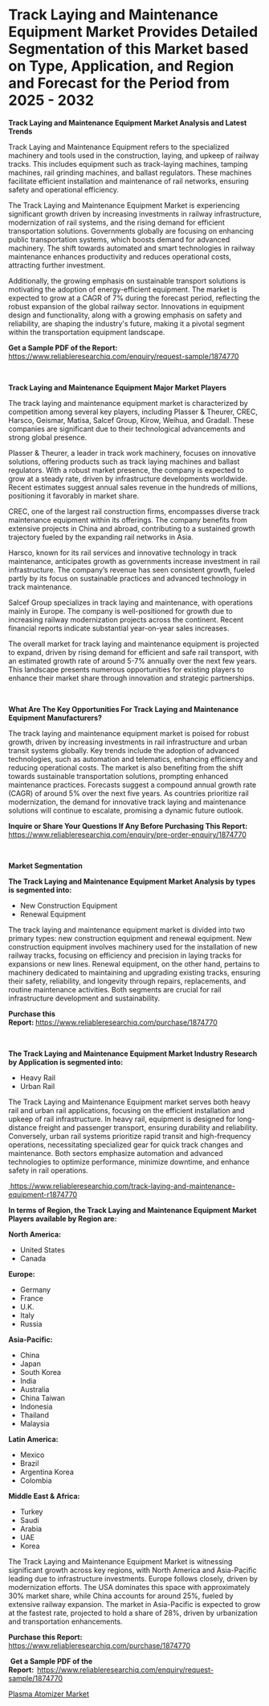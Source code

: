 <p><h1>Track Laying and Maintenance Equipment Market Provides Detailed Segmentation of this Market based on Type, Application, and Region and Forecast for the Period from 2025 - 2032</h1></p><p><strong>Track Laying and Maintenance Equipment Market Analysis and Latest Trends</strong></p>
<p><p>Track Laying and Maintenance Equipment refers to the specialized machinery and tools used in the construction, laying, and upkeep of railway tracks. This includes equipment such as track-laying machines, tamping machines, rail grinding machines, and ballast regulators. These machines facilitate efficient installation and maintenance of rail networks, ensuring safety and operational efficiency.</p><p>The Track Laying and Maintenance Equipment Market is experiencing significant growth driven by increasing investments in railway infrastructure, modernization of rail systems, and the rising demand for efficient transportation solutions. Governments globally are focusing on enhancing public transportation systems, which boosts demand for advanced machinery. The shift towards automated and smart technologies in railway maintenance enhances productivity and reduces operational costs, attracting further investment. </p><p>Additionally, the growing emphasis on sustainable transport solutions is motivating the adoption of energy-efficient equipment. The market is expected to grow at a CAGR of 7% during the forecast period, reflecting the robust expansion of the global railway sector. Innovations in equipment design and functionality, along with a growing emphasis on safety and reliability, are shaping the industry's future, making it a pivotal segment within the transportation equipment landscape.</p></p>
<p><strong>Get a Sample PDF of the Report:&nbsp;</strong> <a href="https://www.reliableresearchiq.com/enquiry/request-sample/1874770?utm_campaign=2477&utm_medium=2&utm_source=Github&utm_content=ia&utm_term=28022025&utm_id=track-laying-and-maintenance-equipment">https://www.reliableresearchiq.com/enquiry/request-sample/1874770</a></p>
<p>&nbsp;</p>
<p><strong>Track Laying and Maintenance Equipment Major Market Players</strong></p>
<p><p>The track laying and maintenance equipment market is characterized by competition among several key players, including Plasser & Theurer, CREC, Harsco, Geismar, Matisa, Salcef Group, Kirow, Weihua, and Gradall. These companies are significant due to their technological advancements and strong global presence.</p><p>Plasser & Theurer, a leader in track work machinery, focuses on innovative solutions, offering products such as track laying machines and ballast regulators. With a robust market presence, the company is expected to grow at a steady rate, driven by infrastructure developments worldwide. Recent estimates suggest annual sales revenue in the hundreds of millions, positioning it favorably in market share.</p><p>CREC, one of the largest rail construction firms, encompasses diverse track maintenance equipment within its offerings. The company benefits from extensive projects in China and abroad, contributing to a sustained growth trajectory fueled by the expanding rail networks in Asia. </p><p>Harsco, known for its rail services and innovative technology in track maintenance, anticipates growth as governments increase investment in rail infrastructure. The company’s revenue has seen consistent growth, fueled partly by its focus on sustainable practices and advanced technology in track maintenance.</p><p>Salcef Group specializes in track laying and maintenance, with operations mainly in Europe. The company is well-positioned for growth due to increasing railway modernization projects across the continent. Recent financial reports indicate substantial year-on-year sales increases.</p><p>The overall market for track laying and maintenance equipment is projected to expand, driven by rising demand for efficient and safe rail transport, with an estimated growth rate of around 5-7% annually over the next few years. This landscape presents numerous opportunities for existing players to enhance their market share through innovation and strategic partnerships.</p></p>
<p>&nbsp;</p>
<p><strong>What Are The Key Opportunities For Track Laying and Maintenance Equipment Manufacturers?</strong></p>
<p><p>The track laying and maintenance equipment market is poised for robust growth, driven by increasing investments in rail infrastructure and urban transit systems globally. Key trends include the adoption of advanced technologies, such as automation and telematics, enhancing efficiency and reducing operational costs. The market is also benefiting from the shift towards sustainable transportation solutions, prompting enhanced maintenance practices. Forecasts suggest a compound annual growth rate (CAGR) of around 5% over the next five years. As countries prioritize rail modernization, the demand for innovative track laying and maintenance solutions will continue to escalate, promising a dynamic future outlook.</p></p>
<p><strong>Inquire or Share Your Questions If Any Before Purchasing This Report:</strong> <a href="https://www.reliableresearchiq.com/enquiry/pre-order-enquiry/1874770?utm_campaign=2477&utm_medium=2&utm_source=Github&utm_content=ia&utm_term=28022025&utm_id=track-laying-and-maintenance-equipment">https://www.reliableresearchiq.com/enquiry/pre-order-enquiry/1874770</a></p>
<p>&nbsp;</p>
<p><strong>Market Segmentation</strong></p>
<p><strong>The Track Laying and Maintenance Equipment Market Analysis by types is segmented into:</strong></p>
<p><ul><li>New Construction Equipment</li><li>Renewal Equipment</li></ul></p>
<p><p>The track laying and maintenance equipment market is divided into two primary types: new construction equipment and renewal equipment. New construction equipment involves machinery used for the installation of new railway tracks, focusing on efficiency and precision in laying tracks for expansions or new lines. Renewal equipment, on the other hand, pertains to machinery dedicated to maintaining and upgrading existing tracks, ensuring their safety, reliability, and longevity through repairs, replacements, and routine maintenance activities. Both segments are crucial for rail infrastructure development and sustainability.</p></p>
<p><strong>Purchase this Report:&nbsp;</strong><a href="https://www.reliableresearchiq.com/purchase/1874770?utm_campaign=2477&utm_medium=2&utm_source=Github&utm_content=ia&utm_term=28022025&utm_id=track-laying-and-maintenance-equipment">https://www.reliableresearchiq.com/purchase/1874770</a></p>
<p>&nbsp;</p>
<p><strong>The Track Laying and Maintenance Equipment Market Industry Research by Application is segmented into:</strong></p>
<p><ul><li>Heavy Rail</li><li>Urban Rail</li></ul></p>
<p><p>The Track Laying and Maintenance Equipment market serves both heavy rail and urban rail applications, focusing on the efficient installation and upkeep of rail infrastructure. In heavy rail, equipment is designed for long-distance freight and passenger transport, ensuring durability and reliability. Conversely, urban rail systems prioritize rapid transit and high-frequency operations, necessitating specialized gear for quick track changes and maintenance. Both sectors emphasize automation and advanced technologies to optimize performance, minimize downtime, and enhance safety in rail operations.</p></p>
<p><a href="https://www.reliableresearchiq.com/track-laying-and-maintenance-equipment-r1874770?utm_campaign=2477&utm_medium=2&utm_source=Github&utm_content=ia&utm_term=28022025&utm_id=track-laying-and-maintenance-equipment">&nbsp;https://www.reliableresearchiq.com/track-laying-and-maintenance-equipment-r1874770</a></p>
<p><strong>In terms of Region, the Track Laying and Maintenance Equipment Market Players available by Region are:</strong></p>
<p>
    <p> <strong> North America: </strong>
        <ul>
            <li>United States</li>
            <li>Canada</li>
        </ul>
        </p> 
    <p> <strong> Europe: </strong>
        <ul>
            <li>Germany</li>
            <li>France</li>
            <li>U.K.</li>
            <li>Italy</li>
            <li>Russia</li>
        </ul>
        </p> 
    <p> <strong> Asia-Pacific: </strong>
        <ul>
            <li>China</li>
            <li>Japan</li>
            <li>South Korea</li>
            <li>India</li>
            <li>Australia</li>
            <li>China Taiwan</li>
            <li>Indonesia</li>
            <li>Thailand</li>
            <li>Malaysia</li>
        </ul>
        </p> 
    <p> <strong> Latin America: </strong>
        <ul>
            <li>Mexico</li>
            <li>Brazil</li>
            <li>Argentina Korea</li>
            <li>Colombia</li>
        </ul>
        </p> 
    <p> <strong> Middle East & Africa: </strong>
        <ul>
            <li>Turkey</li>
            <li>Saudi</li>
            <li>Arabia</li>
            <li>UAE</li>
            <li>Korea</li>
        </ul>
    </p>
    </p>
<p><p>The Track Laying and Maintenance Equipment Market is witnessing significant growth across key regions, with North America and Asia-Pacific leading due to infrastructure investments. Europe follows closely, driven by modernization efforts. The USA dominates this space with approximately 30% market share, while China accounts for around 25%, fueled by extensive railway expansion. The market in Asia-Pacific is expected to grow at the fastest rate, projected to hold a share of 28%, driven by urbanization and transportation enhancements.</p></p>
<p><strong>Purchase this Report: </strong><a href="https://www.reliableresearchiq.com/purchase/1874770?utm_campaign=2477&utm_medium=2&utm_source=Github&utm_content=ia&utm_term=28022025&utm_id=track-laying-and-maintenance-equipment">https://www.reliableresearchiq.com/purchase/1874770</a></p>
<p>&nbsp;<strong>Get a Sample PDF of the Report:&nbsp;&nbsp;</strong><a href="https://www.reliableresearchiq.com/enquiry/request-sample/1874770?utm_campaign=2477&utm_medium=2&utm_source=Github&utm_content=ia&utm_term=28022025&utm_id=track-laying-and-maintenance-equipment">https://www.reliableresearchiq.com/enquiry/request-sample/1874770</a></p>
<p><strong></strong></p>
<p><p><a href="https://github.com/cachaskluwe/Market-Research-Report-List-1/blob/main/plasma-atomizer-market.md?utm_campaign=2477&utm_medium=2&utm_source=Github&utm_content=ia&utm_term=28022025&utm_id=track-laying-and-maintenance-equipment">Plasma Atomizer Market</a></p></p>